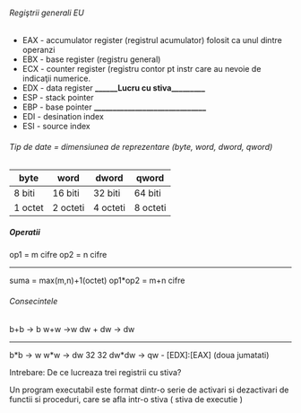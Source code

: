 
###### Regiştrii generali EU
- EAX - accumulator register (registrul acumulator) folosit ca unul dintre operanzi
- EBX - base register (registru general)
- ECX - counter register (registru contor pt instr care au nevoie de indicaţii numerice.
- EDX - data register 
**\_\_\_\_\_\_Lucru cu stiva\_\_\_\_\_\_\_\_\_**
- ESP - stack pointer
- EBP - base pointer
**\_\_\_\_\_\_\_\_\_\_\_\_\_\_\_\_\_\_\_\_\_\_\_\_\_\_\_\_\_\_**
- EDI - desination index
- ESI - source index

###### Tip de date = dimensiunea de reprezentare (byte, word, dword, qword)

| byte    | word     | dword    | qword    |
| ------- | -------- | -------- | -------- |
| 8 biti  | 16 biti  | 32 biti  | 64 biti  |
| 1 octet | 2 octeti | 4 octeti | 8 octeti |

##### Operatii

op1 = m cifre
op2 = n cifre
__________
suma = max(m,n)+1(octet)
op1\*op2 = m+n cifre

###### Consecintele 
b+b  -> b
w+w ->w
dw + dw -> dw
__________
b\*b -> w
w\*w -> dw         32    32
dw\*dw -> qw - \[EDX]:\[EAX]   (doua jumatati)

Intrebare: De ce lucreaza trei registrii cu stiva?

Un program executabil este format dintr-o serie de activari si dezactivari de functii si proceduri, care se afla intr-o stiva ( stiva de executie )